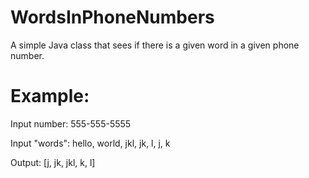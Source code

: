 # WordsInPhoneNumbers
A simple Java class that sees if there is a given word in a given phone number.

# Example:
Input number: 555-555-5555

Input "words": hello, world, jkl, jk, l, j, k

Output: [j, jk, jkl, k, l]
